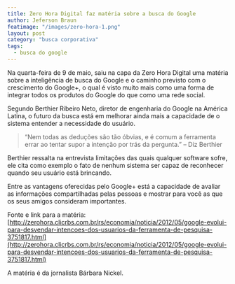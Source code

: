 ```yaml
---
title: Zero Hora Digital faz matéria sobre a busca do Google
author: Jeferson Braun
featimage: "/images/zero-hora-1.png"
layout: post
category: "busca corporativa"
tags:
  - busca do google
---
```


Na quarta-feira de 9 de maio, saiu na capa da Zero Hora Digital uma matéria sobre a inteligência de busca do Google e o caminho previsto com o crescimento do Google+, o qual é visto muito mais como uma forma de integrar todos os produtos do Google do que como uma rede social.

Segundo Berthier Ribeiro Neto, diretor de engenharia do Google na América Latina, o futuro da busca está em melhorar ainda mais a capacidade de o sistema entender a necessidade do usuário.

>“Nem todas as deduções são tão óbvias, e é comum a ferramenta errar ao tentar supor a intenção por trás da pergunta.” – Diz Berthier

Berthier ressalta na entrevista limitações das quais qualquer software sofre, ele cita como exemplo o fato de nenhum sistema ser capaz de reconhecer quando seu usuário está brincando.

Entre as vantagens oferecidas pelo Google+ está a capacidade de avaliar as informações compartilhadas pelas pessoas e mostrar para você as que os seus amigos consideram importantes.

Fonte e link para a matéria:
[http://zerohora.clicrbs.com.br/rs/economia/noticia/2012/05/google-evolui-para-desvendar-intencoes-dos-usuarios-da-ferramenta-de-pesquisa-3751817.html](http://zerohora.clicrbs.com.br/rs/economia/noticia/2012/05/google-evolui-para-desvendar-intencoes-dos-usuarios-da-ferramenta-de-pesquisa-3751817.html)

A matéria é da jornalista Bárbara Nickel.